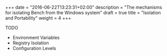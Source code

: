 +++
date = "2016-06-22T13:23:31+02:00"
description = "The mechanisms for isolating Bench from the Windows system"
draft = true
title = "Isolation and Portability"
weight = 4
+++

TODO
<!--more-->

* Environment Variables
* Registry Isolation
* Configuration Levels
